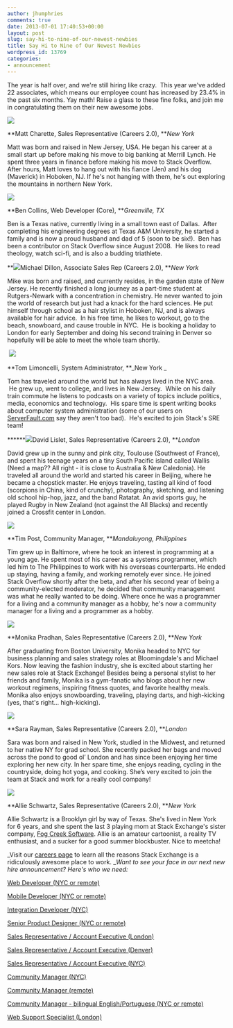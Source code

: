 ```yaml
---
author: jhumphries
comments: true
date: 2013-07-01 17:40:53+00:00
layout: post
slug: say-hi-to-nine-of-our-newest-newbies
title: Say Hi to Nine of Our Newest Newbies
wordpress_id: 13769
categories:
- announcement
---
```


The year is half over, and we're still hiring like crazy.  This year we've added 22 associates, which means our employee count has increased by 23.4% in the past six months. Yay math! Raise a glass to these fine folks, and join me in congratulating them on their new awesome jobs.

**![](http://blog.stackoverflow.com/wp-content/uploads/Charette-Matt.jpg)**



**Matt Charette, Sales Representative (Careers 2.0), **_New York_

Matt was born and raised in New Jersey, USA. He began his career at a small start up before making his move to big banking at Merrill Lynch. He spent three years in finance before making his move to Stack Overflow. After hours, Matt loves to hang out with his fiance (Jen) and his dog (Maverick) in Hoboken, NJ. If he's not hanging with them, he's out exploring the mountains in northern New York.



**[![](http://blog.stackoverflow.com/wp-content/uploads/Collins-Ben.jpg)](http://stackoverflow.com/users/3279/ben-collins)**



**Ben Collins, Web Developer (Core), **_Greenville, TX_

Ben is a Texas native, currently living in a small town east of Dallas.  After completing his engineering degrees at Texas A&M University, he started a family and is now a proud husband and dad of 5 (soon to be six!).  Ben has been a contributor on Stack Overflow since August 2008.  He likes to read theology, watch sci-fi, and is also a budding triathlete.





**![](http://blog.stackoverflow.com/wp-content/uploads/Dillon-Michael.jpg)Michael Dillon, Associate Sales Rep (Careers 2.0), **_New York_

Mike was born and raised, and currently resides, in the garden state of New Jersey. He recently finished a long journey as a part-time student at Rutgers-Newark with a concentration in chemistry. He never wanted to join the world of research but just had a knack for the hard sciences. He put himself through school as a hair stylist in Hoboken, NJ, and is always available for hair advice.  In his free time, he likes to workout, go to the beach, snowboard, and cause trouble in NYC.  He is booking a holiday to London for early September and doing his second training in Denver so hopefully will be able to meet the whole team shortly.

 **[![](http://blog.stackoverflow.com/wp-content/uploads/Limoncelli-Tom.jpg)](http://everythingsysadmin.com/)**

**Tom Limoncelli, System Administrator, **_New York _

Tom has traveled around the world but has always lived in the NYC area.  He grew up, went to college, and lives in New Jersey.  While on his daily train commute he listens to podcasts on a variety of topics include politics, media, economics and technology.  His spare time is spent writing books about computer system administration (some of our users on [ServerFault.com](http://serverfault.com/) say they aren't too bad).  He's excited to join Stack's SRE team!



******![](http://blog.stackoverflow.com/wp-content/uploads/Lislet-David.jpg)David Lislet, Sales Representative (Careers 2.0), **_London_

David grew up in the sunny and pink city, Toulouse (Southwest of France), and spent his teenage years on a tiny South Pacific island called Wallis (Need a map?? All right - it is close to Australia & New Caledonia). He traveled all around the world and started his career in Beijing, where he became a chopstick master. He enjoys traveling, tasting all kind of food (scorpions in China, kind of crunchy), photography, sketching, and listening old school hip-hop, jazz, and the band Ratatat. An avid sports guy, he played Rugby in New Zealand (not against the All Blacks) and recently joined a Crossfit center in London.



**[![](http://blog.stackoverflow.com/wp-content/uploads/Post-Tim.jpeg)](http://stackexchange.com/users/20808/tim-post)**

**Tim Post, Community Manager, **_Mandaluyong, Philippines_

Tim grew up in Baltimore, where he took an interest in programming at a young age. He spent most of his career as a systems programmer, which led him to The Philippines to work with his overseas counterparts. He ended up staying, having a family, and working remotely ever since. He joined Stack Overflow shortly after the beta, and after his second year of being a community-elected moderator, he decided that community management was what he really wanted to be doing. Where once he was a programmer for a living and a community manager as a hobby, he's now a community manager for a living and a programmer as a hobby.



**![](http://blog.stackoverflow.com/wp-content/uploads/Pradhan-Monika.jpg)**

**Monika Pradhan, Sales Representative (Careers 2.0), **_New York_

After graduating from Boston University, Monika headed to NYC for business planning and sales strategy roles at Bloomingdale's and Michael Kors. Now leaving the fashion industry, she is excited about starting her new sales role at Stack Exchange! Besides being a personal stylist to her friends and family, Monika is a gym-fanatic who blogs about her new workout regimens, inspiring fitness quotes, and favorite healthy meals. Monika also enjoys snowboarding, traveling, playing darts, and high-kicking (yes, that's right... high-kicking).



**![](http://blog.stackoverflow.com/wp-content/uploads/Rayman-Sara.jpg)**



**Sara Rayman, Sales Representative (Careers 2.0), **_London_

Sara was born and raised in New York, studied in the Midwest, and returned to her native NY for grad school. She recently packed her bags and moved across the pond to good ol’ London and has since been enjoying her time exploring her new city. In her spare time, she enjoys reading, cycling in the countryside, doing hot yoga, and cooking. She’s very excited to join the team at Stack and work for a really cool company!



**![](http://blog.stackoverflow.com/wp-content/uploads/Schwartz-Allie.jpg)**



**Allie Schwartz, Sales Representative (Careers 2.0), **_New York_

Allie Schwartz is a Brooklyn girl by way of Texas. She's lived in New York for 6 years, and she spent the last 3 playing mom at Stack Exchange's sister company, [Fog Creek Software](http://www.fogcreek.com/). Allie is an amateur cartoonist, a reality TV enthusiast, and a sucker for a good summer blockbuster. Nice to meetcha!





_Visit our [careers page](http://www.stackexchange.com/about/hiring) to learn all the reasons Stack Exchange is a ridiculously awesome place to work. __Want to see your face in our next new hire announcement? Here's who we need:_

[Web Developer (NYC or remote)](http://careers.stackoverflow.com/jobs/28723/web-developer-stack-exchange-stack-exchange)

[Mobile Developer (NYC or remote)](http://careers.stackoverflow.com/jobs/34231/mobile-developer-stack-exchange-stack-exchange)

[Integration Developer (NYC)](http://careers.stackoverflow.com/jobs/34233/integration-developer-stack-exchange-stack-exchange)

[Senior Product Designer (NYC or remote)](http://careers.stackoverflow.com/jobs/24481/product-designer-stack-exchange)

[Sales Representative / Account Executive (London)](http://stackexchange.com/about/hiring/sales-representative-account-executive-london)

[Sales Representative / Account Executive (Denver)](http://stackexchange.com/about/hiring/sales-representative-account-executive-denver)

[Sales Representative / Account Executive (NYC)](http://stackexchange.com/about/hiring/sales-representative-account-executive-new-york)

[Community Manager (NYC)](http://stackexchange.com/about/hiring/community-manager-new-york)

[Community Manager (remote)](http://stackexchange.com/about/hiring/community-manager-remote)

[Community Manager - bilingual English/Portuguese (NYC or remote)](http://stackexchange.com/about/hiring/community-manager-bilingual-english-portuguese)

[Web Support Specialist (London)](http://stackexchange.com/about/hiring/customer-and-sales-support-agent-london)
